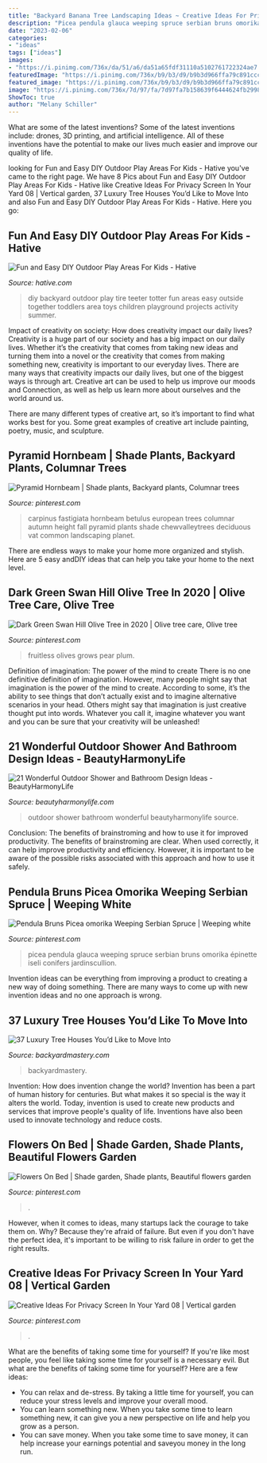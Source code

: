 ```yaml
---
title: "Backyard Banana Tree Landscaping Ideas ~ Creative Ideas For Privacy Screen In Your Yard 08"
description: "Picea pendula glauca weeping spruce serbian bruns omorika épinette iseli conifers jardinscullion"
date: "2023-02-06"
categories:
- "ideas"
tags: ["ideas"]
images:
- "https://i.pinimg.com/736x/da/51/a6/da51a65fdf31110a5102761722324ae7.jpg"
featuredImage: "https://i.pinimg.com/736x/b9/b3/d9/b9b3d966ffa79c891ccc93d0a1eb0dd1.jpg"
featured_image: "https://i.pinimg.com/736x/b9/b3/d9/b9b3d966ffa79c891ccc93d0a1eb0dd1.jpg"
image: "https://i.pinimg.com/736x/7d/97/fa/7d97fa7b158639f6444624fb2998555d.jpg"
ShowToc: true
author: "Melany Schiller"
---
```



What are some of the latest inventions?
Some of the latest inventions include: drones, 3D printing, and artificial intelligence. All of these inventions have the potential to make our lives much easier and improve our quality of life.

	

		
looking for Fun and Easy DIY Outdoor Play Areas For Kids - Hative you've came to the right page. We have 8 Pics about Fun and Easy DIY Outdoor Play Areas For Kids - Hative like Creative Ideas For Privacy Screen In Your Yard 08 | Vertical garden, 37 Luxury Tree Houses You’d Like to Move Into and also Fun and Easy DIY Outdoor Play Areas For Kids - Hative. Here you go:
		
    
## Fun And Easy DIY Outdoor Play Areas For Kids - Hative

<img loading=lazy src="https://hative.com/wp-content/uploads/2016/03/outdoor-play-areas/10-outdoor-play-areas.jpg" onerror="this.onerror=null;this.src='https://tse3.mm.bing.net/th?id=OIP.2nO3haWnhEot-N4f5rjpdgHaLo&amp;pid=15.1';" alt="Fun and Easy DIY Outdoor Play Areas For Kids - Hative">

_Source: hative.com_

>diy backyard outdoor play tire teeter totter fun areas easy outside together toddlers area toys children playground projects activity summer. 

	

Impact of creativity on society: How does creativity impact our daily lives?
Creativity is a huge part of our society and has a big impact on our daily lives. Whether it’s the creativity that comes from taking new ideas and turning them into a novel or the creativity that comes from making something new, creativity is important to our everyday lives.
There are many ways that creativity impacts our daily lives, but one of the biggest ways is through art. Creative art can be used to help us improve our moods and Connection, as well as help us learn more about ourselves and the world around us.

There are many different types of creative art, so it’s important to find what works best for you. Some great examples of creative art include painting, poetry, music, and sculpture.

    
## Pyramid Hornbeam | Shade Plants, Backyard Plants, Columnar Trees

<img loading=lazy src="https://i.pinimg.com/736x/b9/b3/d9/b9b3d966ffa79c891ccc93d0a1eb0dd1.jpg" onerror="this.onerror=null;this.src='https://tse2.mm.bing.net/th?id=OIP.VCChO8iL_YoBNqKosO8HlQHaJ4&amp;pid=15.1';" alt="Pyramid Hornbeam | Shade plants, Backyard plants, Columnar trees">

_Source: pinterest.com_

>carpinus fastigiata hornbeam betulus european trees columnar autumn height fall pyramid plants shade chewvalleytrees deciduous vat common landscaping planet. 

	

There are endless ways to make your home more organized and stylish. Here are 5 easy andDIY ideas that can help you take your home to the next level.

    
## Dark Green Swan Hill Olive Tree In 2020 | Olive Tree Care, Olive Tree

<img loading=lazy src="https://i.pinimg.com/736x/b0/0c/a5/b00ca5a8303c577cdf21a219cc5bd82a.jpg" onerror="this.onerror=null;this.src='https://tse3.mm.bing.net/th?id=OIP.Loqsti1SivHqLyIB31mV9gHaJ4&amp;pid=15.1';" alt="Dark Green Swan Hill Olive Tree in 2020 | Olive tree care, Olive tree">

_Source: pinterest.com_

>fruitless olives grows pear plum. 

	

Definition of imagination: The power of the mind to create
There is no one definitive definition of imagination. However, many people might say that imagination is the power of the mind to create. According to some, it’s the ability to see things that don’t actually exist and to imagine alternative scenarios in your head. Others might say that imagination is just creative thought put into words. Whatever you call it, imagine whatever you want and you can be sure that your creativity will be unleashed!

    
## 21 Wonderful Outdoor Shower And Bathroom Design Ideas - BeautyHarmonyLife

<img loading=lazy src="https://beautyharmonylife.com/wp-content/uploads/2013/10/teak22.jpg" onerror="this.onerror=null;this.src='https://tse3.mm.bing.net/th?id=OIP.xNj8KGC6xIVslaysH0xn4AAAAA&amp;pid=15.1';" alt="21 Wonderful Outdoor Shower and Bathroom Design Ideas - BeautyHarmonyLife">

_Source: beautyharmonylife.com_

>outdoor shower bathroom wonderful beautyharmonylife source. 

	

Conclusion: The benefits of brainstroming and how to use it for improved productivity.
The benefits of brainstroming are clear. When used correctly, it can help improve productivity and efficiency. However, it is important to be aware of the possible risks associated with this approach and how to use it safely.

    
## Pendula Bruns Picea Omorika Weeping Serbian Spruce | Weeping White

<img loading=lazy src="https://i.pinimg.com/736x/da/51/a6/da51a65fdf31110a5102761722324ae7.jpg" onerror="this.onerror=null;this.src='https://tse3.mm.bing.net/th?id=OIP.cLd5HxMIoGTB_PmYudiq9AHaKk&amp;pid=15.1';" alt="Pendula Bruns Picea omorika Weeping Serbian Spruce | Weeping white">

_Source: pinterest.com_

>picea pendula glauca weeping spruce serbian bruns omorika épinette iseli conifers jardinscullion. 

	

Invention ideas can be everything from improving a product to creating a new way of doing something. There are many ways to come up with new invention ideas and no one approach is wrong.

    
## 37 Luxury Tree Houses You’d Like To Move Into

<img loading=lazy src="https://backyardmastery.com/wp-content/uploads/2017/05/29-luxury-tree-houses.jpg" onerror="this.onerror=null;this.src='https://tse1.mm.bing.net/th?id=OIP._G7OglPiUhQbTPUAOx93LwHaLI&amp;pid=15.1';" alt="37 Luxury Tree Houses You’d Like to Move Into">

_Source: backyardmastery.com_

>backyardmastery. 

	

Invention: How does invention change the world?
Invention has been a part of human history for centuries. But what makes it so special is the way it alters the world. Today, invention is used to create new products and services that improve people's quality of life. Inventions have also been used to innovate technology and reduce costs.

    
## Flowers On Bed | Shade Garden, Shade Plants, Beautiful Flowers Garden

<img loading=lazy src="https://i.pinimg.com/736x/98/56/7b/98567bd591ddcba38f4c786d9f3df377.jpg" onerror="this.onerror=null;this.src='https://tse3.mm.bing.net/th?id=OIP.N3DKI0lCwHpRGAtBgtT5oAHaLG&amp;pid=15.1';" alt="Flowers On Bed | Shade garden, Shade plants, Beautiful flowers garden">

_Source: pinterest.com_

>. 

	

However, when it comes to ideas, many startups lack the courage to take them on. Why? Because they're afraid of failure. But even if you don't have the perfect idea, it's important to be willing to risk failure in order to get the right results.

    
## Creative Ideas For Privacy Screen In Your Yard 08 | Vertical Garden

<img loading=lazy src="https://i.pinimg.com/736x/7d/97/fa/7d97fa7b158639f6444624fb2998555d.jpg" onerror="this.onerror=null;this.src='https://tse1.mm.bing.net/th?id=OIP.qTuRPMLFqILEhxmuMtwxcAHaJ4&amp;pid=15.1';" alt="Creative Ideas For Privacy Screen In Your Yard 08 | Vertical garden">

_Source: pinterest.com_

>. 

	

What are the benefits of taking some time for yourself?
If you're like most people, you feel like taking some time for yourself is a necessary evil. But what are the benefits of taking some time for yourself? Here are a few ideas: 
- You can relax and de-stress. By taking a little time for yourself, you can reduce your stress levels and improve your overall mood. 
- You can learn something new. When you take some time to learn something new, it can give you a new perspective on life and help you grow as a person. 
- You can save money. When you take some time to save money, it can help increase your earnings potential and saveyou money in the long run.

